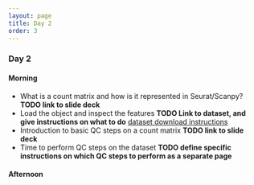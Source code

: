 ```yaml
---
layout: page
title: Day 2
order: 3
---
```


### Day 2

#### Morning
- What is a count matrix and how is it represented in Seurat/Scanpy? __TODO link to slide deck__
- Load the object and inspect the features __TODO Link to dataset, and give instructions on what to do__ [dataset download instructions](https://github.com/buchauer-lab/charite-sc-data-course/tree/main/healthy_PBMC_dataset/readme.md)
- Introduction to basic QC steps on a count matrix __TODO link to slide deck__
- Time to perform QC steps on the dataset __TODO define specific instructions on which QC steps to perform as a separate page__

#### Afternoon

